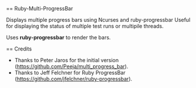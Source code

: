 == Ruby-Multi-ProgressBar

Displays multiple progress bars using Ncurses and ruby-progressbar
Useful for displaying the status of multiple test runs or multipile threads.

Uses **ruby-progressbar** to render the bars.

== Credits

* Thanks to Peter Jaros for the initial version (https://github.com/Peeja/multi_progress_bar).
* Thanks to Jeff Felchner for Ruby ProgressBar (https://github.com/jfelchner/ruby-progressbar).
